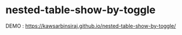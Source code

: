 # nested-table-show-by-toggle

DEMO : https://kawsarbinsiraj.github.io/nested-table-show-by-toggle/
